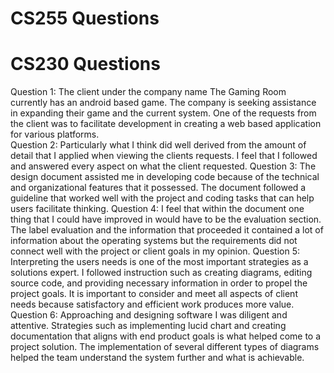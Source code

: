 # CS255 Questions 
# CS230 Questions
Question 1: The client under the company name The Gaming Room currently has an android based game. The company is seeking assistance in expanding their game and the current system. One of the requests from the client was to facilitate development in creating a web based application for various platforms.   
Question 2: Particularly what I think did well derived from the amount of detail that I applied when viewing the clients requests. I feel that I followed and answered every aspect on what the client requested.
Question 3: The design document assisted me in developing code because of the technical and organizational features that it possessed. The document followed a guideline that worked well with the project and coding tasks that can help users facilitate thinking. 
Question 4: I feel that within the document one thing that I could have improved in would have to be the evaluation section. The label evaluation and the information that proceeded it contained a lot of information about the operating systems but the requirements did not connect well with the project or client goals in my opinion.
Question 5: Interpreting the users needs is one of the most important strategies as a solutions expert. I followed instruction such as creating diagrams, editing source code, and providing necessary information in order to propel the project goals. It is important to consider and meet all aspects of client needs because satisfactory and efficient work produces more value. 
Question 6: Approaching and designing software I was diligent and attentive. Strategies such as implementing lucid chart and creating documentation that aligns with end product goals is what helped come to a project solution. The implementation of several different types of diagrams helped the team understand the system further and what is achievable. 

